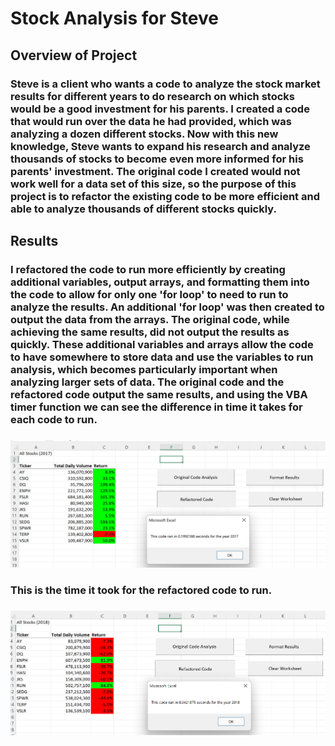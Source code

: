 # Stock Analysis for Steve

## Overview of Project

### Steve is a client who wants a code to analyze the stock market results for different years to do research on which stocks would be a good investment for his parents. I created a code that would run over the data he had provided, which was analyzing a dozen different stocks. Now with this new knowledge, Steve wants to expand his research and analyze thousands of stocks to become even more informed for his parents' investment. The original code I created would not work well for a data set of this size, so the purpose of this project is to refactor the existing code to be more efficient and able to analyze thousands of different stocks quickly.

## Results

### I refactored the code to run more efficiently by creating additional variables, output arrays, and formatting them into the code to allow for only one 'for loop' to need to run to analyze the results. An additional 'for loop' was then created to output the data from the arrays. The original code, while achieving the same results, did not output the results as quickly. These additional variables and arrays allow the code to have somewhere to store data and use the variables to run analysis, which becomes particularly important when analyzing larger sets of data. The original code and the refactored code output the same results, and using the VBA timer function we can see the difference in time it takes for each code to run. 

### 
![VBA_Challenge_2017.png](/ResourcesFinal/VBA_Challenge_2017.png)

### This is the time it took for the refactored code to run. 

###
![VBA_Challenge_2018.png](/ResourcesFinal/VBA_Challenge_2018.png)
